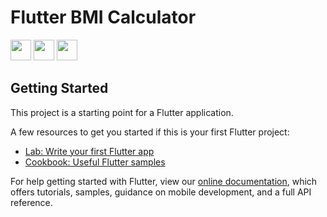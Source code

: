 # Flutter BMI Calculator
<p float="left">
  <img src="/https://user-images.githubusercontent.com/81976919/113592106-5b689f80-9652-11eb-92be-d64d0eaae336.png" width="33" />
  <img src="/https://user-images.githubusercontent.com/81976919/113592711-201aa080-9653-11eb-9b10-bafd65b0d2b2.png" width="33" /> 
  <img src="/https://user-images.githubusercontent.com/81976919/113592912-640da580-9653-11eb-937a-3cfbe93fcb6e.png" width="33" />
</p>



## Getting Started

This project is a starting point for a Flutter application.

A few resources to get you started if this is your first Flutter project:

- [Lab: Write your first Flutter app](https://flutter.dev/docs/get-started/codelab)
- [Cookbook: Useful Flutter samples](https://flutter.dev/docs/cookbook)

For help getting started with Flutter, view our
[online documentation](https://flutter.dev/docs), which offers tutorials,
samples, guidance on mobile development, and a full API reference.
